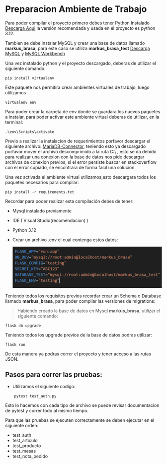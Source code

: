 # Preparacion Ambiente de Trabajo
Para poder compilar el proyecto primero debes tener Python Instalado [Descarga Aqui](https://www.python.org/downloads/) la versión recomendada y usada en el proyecto es python 3.12.

Tambien se debe instalar MySQL y crear una base de datos llamado **markus_brasa**, para este caso se utiliza **markus_brasa_test** [Descarga MySQL](https://dev.mysql.com/downloads/installer/) y [MySQL Workbench](https://dev.mysql.com/downloads/workbench/)

Una vez instalado python y el proyecto descargado, deberas de utilizar el siguiente comando:
```
pip install virtualenv
```
Este paquete nos permitira crear ambientes virtuales de trabajo, luego utilizamos
```
virtualenv env
```
Para poder crear la carpeta de env donde se guardara los nuevos paquetes a instalar, para poder activar este ambiente virtual deberas de utilizar, en la terminal:
``` 
.\env\Scripts\activate
```

Previo a realizar la instalacion de requerimientos porfavor descargar el siguiente archivo:
[MariaDB-Connector](https://drive.google.com/file/d/1RcZMn_kwakQYDTb1bFujuAs7aIHxnsIO/view?usp=sharing), teniendo esto ya descargado porfavor mover el archivo descomprimido a la ruta C:\ , esto se da debido para realizar una conexion con la base de datos nos pide descargar archivos de conexion previos, si el error persiste buscar en stackoverflow con el error copiado, se encontrara de forma facil una solucion.


Una vez activada el ambiente virtual utilizamos,esto descargara todos los paquetes necesarios para compilar:
```
pip install -r requirements.txt
```
Recordar para poder realizar esta compilación debes de tener:

* Mysql instalado previamente
* IDE ( Visual Studio(recomendacion) )
* Python 3.12
* Crear un archivo .env el cual contenga estos datos:

    ![.env file](env_file.png)

Teniendo todos los requisitos previos recordar crear un Schema o Database llamado **markus_brasa**, para poder compilar las versiones de migrations:

> Habiendo creado la base de datos en Mysql **markus_brasa**, utilizar el siguiente comando:
```
flask db upgrade
```
Teniendo todos los upgrade previos de la base de datos podras utilizar:
```
flask run
```
De esta manera ya podras correr el proyecto y tener acceso a las rutas JSON.


Pasos para correr las pruebas:
------------------------------
- Utilizamos el siguiente codigo:
``` 
    pytest test_auth.py
```
Esto lo hacemos con cada tipo de archivo se puede revisar documentacion de pytest y correr todo al mismo tiempo.

Para que las pruebas se ejecuten correctamente se deben ejecutar en el siguiente orden:
* test_auth
* test_articulo
* test_producto
* test_mesas
* test_nota_pedido